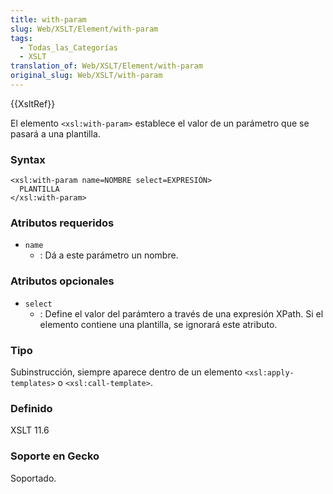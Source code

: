 ```yaml
---
title: with-param
slug: Web/XSLT/Element/with-param
tags:
  - Todas_las_Categorías
  - XSLT
translation_of: Web/XSLT/Element/with-param
original_slug: Web/XSLT/with-param
---
```

{{XsltRef}}

El elemento `<xsl:with-param>` establece el valor de un parámetro que se pasará a una plantilla.

### Syntax

```
<xsl:with-param name=NOMBRE select=EXPRESIÓN>
  PLANTILLA
</xsl:with-param>
```

### Atributos requeridos

- `name`
  - : Dá a este parámetro un nombre.

### Atributos opcionales

- `select`
  - : Define el valor del parámtero a través de una expresión XPath. Si el elemento contiene una plantilla, se ignorará este atributo.

### Tipo

Subinstrucción, siempre aparece dentro de un elemento `<xsl:apply-templates>` o `<xsl:call-template>`.

### Definido

XSLT 11.6

### Soporte en Gecko

Soportado.
